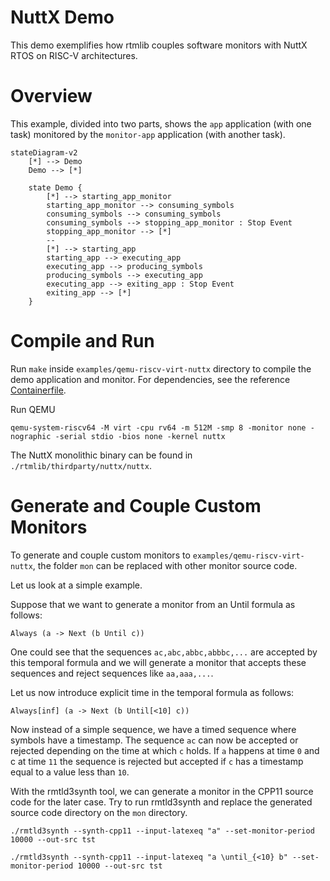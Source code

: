 # NuttX Demo

This demo exemplifies how rtmlib couples software monitors with NuttX RTOS on RISC-V architectures.

# Overview

This example, divided into two parts, shows the `app` application (with one task) monitored by the `monitor-app` application (with another task).

```mermaid
stateDiagram-v2
    [*] --> Demo
    Demo --> [*]

    state Demo {
        [*] --> starting_app_monitor
        starting_app_monitor --> consuming_symbols
        consuming_symbols --> consuming_symbols
        consuming_symbols --> stopping_app_monitor : Stop Event
        stopping_app_monitor --> [*]
        --
        [*] --> starting_app
        starting_app --> executing_app
        executing_app --> producing_symbols
        producing_symbols --> executing_app
        executing_app --> exiting_app : Stop Event
        exiting_app --> [*]
    }
```

# Compile and Run

Run `make` inside `examples/qemu-riscv-virt-nuttx` directory to compile the demo application and monitor. For dependencies, see the reference [Containerfile](../../Containerfile).

Run QEMU
```
qemu-system-riscv64 -M virt -cpu rv64 -m 512M -smp 8 -monitor none -nographic -serial stdio -bios none -kernel nuttx
```
The NuttX monolithic binary can be found in `./rtmlib/thirdparty/nuttx/nuttx`.

# Generate and Couple Custom Monitors

To generate and couple custom monitors to `examples/qemu-riscv-virt-nuttx`, the folder `mon` can be replaced with other monitor source code.

Let us look at a simple example.

Suppose that we want to generate a monitor from an Until formula as follows:
```
Always (a -> Next (b Until c))
```

One could see that the sequences `ac,abc,abbc,abbbc,...` are accepted by this temporal formula and we will generate a monitor that accepts these sequences and reject sequences like `aa,aaa,...`.

Let us now introduce explicit time in the temporal formula as follows:
```
Always[inf] (a -> Next (b Until[<10] c))
```
Now instead of a simple sequence, we have a timed sequence where symbols have a timestamp. The sequence `ac` can now be accepted or rejected depending on the time at which `c` holds. If `a` happens at time `0` and c at time `11` the sequence is rejected but accepted if `c` has a timestamp equal to a value less than `10`.

With the rmtld3synth tool, we can generate a monitor in the CPP11 source code for the later case. Try to run rmtld3synth and replace the generated source code directory on the `mon` directory.

```
./rmtld3synth --synth-cpp11 --input-latexeq "a" --set-monitor-period 10000 --out-src tst
```

```
./rmtld3synth --synth-cpp11 --input-latexeq "a \until_{<10} b" --set-monitor-period 10000 --out-src tst
```